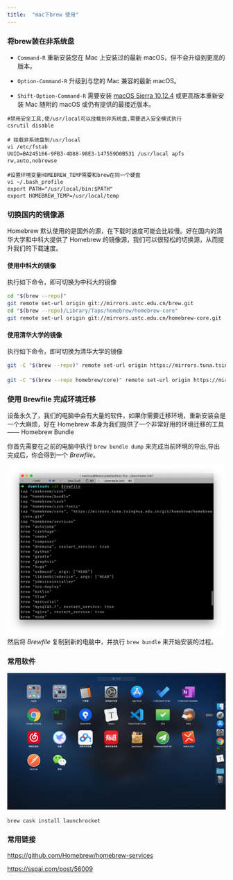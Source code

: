 ```yaml
---
title:  "mac下brew 使用"
---
```


### 将brew装在非系统盘

- `Command-R` 重新安装您在 Mac 上安装过的最新 macOS，但不会升级到更高的版本。

- `Option-Command-R` 升级到与您的 Mac 兼容的最新 macOS。

- `Shift-Option-Command-R` 需要安装 [macOS Sierra 10.12.4](https://link.zhihu.com/?target=https%3A//support.apple.com/zh-cn/HT201260) 或更高版本重新安装 Mac 随附的 macOS 或仍有提供的最接近版本。

```shell
#禁用安全工具,使/usr/local可以挂载到非系统盘,需要进入安全模式执行
csrutil disable

# 挂载非系统盘到/usr/local
vi /etc/fstab
UUID=BA245166-9FB3-4D88-98E3-147559D0B531 /usr/local apfs rw,auto,nobrowse

#设置环境变量HOMEBREW_TEMP需要和brew在同一个硬盘
vi ~/.bash_profile
export PATH="/usr/local/bin:$PATH"
export HOMEBREW_TEMP=/usr/local/temp
```

### 切换国内的镜像源

Homebrew 默认使用的是国外的源，在下载时速度可能会比较慢。好在国内的清华大学和中科大提供了 Homebrew 的镜像源，我们可以很轻松的切换源，从而提升我们的下载速度。

#### 使用中科大的镜像

执行如下命令，即可切换为中科大的镜像

```bash
cd "$(brew --repo)"
git remote set-url origin git://mirrors.ustc.edu.cn/brew.git
cd "$(brew --repo)/Library/Taps/homebrew/homebrew-core"
git remote set-url origin git://mirrors.ustc.edu.cn/homebrew-core.git
```

#### 使用清华大学的镜像

执行如下命令，即可切换为清华大学的镜像

```bash
git -C "$(brew --repo)" remote set-url origin https://mirrors.tuna.tsinghua.edu.cn/git/homebrew/brew.git

git -C "$(brew --repo homebrew/core)" remote set-url origin https://mirrors.tuna.tsinghua.edu.cn/git/homebrew/homebrew-core.git
```

### 使用 Brewfile 完成环境迁移

设备永久了，我们的电脑中会有大量的软件，如果你需要迁移环境，重新安装会是一个大麻烦，好在 Homebrew 本身为我们提供了一个非常好用的环境迁移的工具 —— Homebrew Bundle

你首先需要在之前的电脑中执行 `brew bundle dump` 来完成当前环境的导出,导出完成后，你会得到一个 *Brewfile*。

![img](../../public/images/2020-01-13-brew/1.jpeg)然后将 *Brewfile* 复制到新的电脑中，并执行 `brew bundle` 来开始安装的过程。

### 常用软件

![截屏2020-02-05上午4.33.45](../../public/images/2020-01-13-brew/%E6%88%AA%E5%B1%8F2020-02-05%E4%B8%8A%E5%8D%884.33.45.png)

```
brew cask install launchrocket
```

### 常用链接

<https://github.com/Homebrew/homebrew-services>

<https://sspai.com/post/56009>